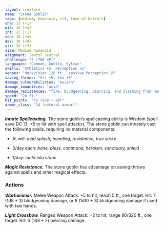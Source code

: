 ```yaml
---
layout: creature
name: "Stone Goblin"
tags: [medium, humanoid, cr3, tome-of-horrors]
cha: 12 (+1)
wis: 16 (+3)
int: 13 (+1)
con: 18 (+4)
dex: 10 (+0)
str: 16 (+3)
size: Medium humanoid
alignment: lawful neutral
challenge: "3 (700 XP)"
languages: "Common, Goblin, Sylvan"
skills: "Athletics +5, Perception +5"
senses: "darkvision 120 ft., passive Perception 15"
saving_throws: "Str +5, Con +6"
damage_vulnerabilities: "poison"
damage_immunities: "acid"
damage_resistances: "fire; bludgeoning, piercing, and slashing from nonmagical weapons"
speed: "20 ft."
hit_points: "42 (5d8 + 20)"
armor_class: "14 (natural armor)"
---
```


***Innate Spellcasting.*** The stone goblin’s spellcasting
ability is Wisdom (spell save DC 13, +5 to hit with
spell attacks). The stone goblin can innately cast the
following spells, requiring no material components:

* At will: <i>acid splash, mending, resistance, true strike</i>

* 3/day each: <i>bane, bless, command, heroism, sanctuary, shield</i>

* 1/day: <i>meld into stone</i>

***Magic Resistance.*** The stone goblin has advantage on
saving throws against spells and other magical effects.

### Actions

***Warhammer.*** Melee Weapon Attack: +5 to hit, reach 5 ft., one target. Hit: 7 (1d8 + 3) bludgeoning damage, or 8 (1d10 + 3) bludgeoning damage if used with two hands.

***Light Crossbow.*** Ranged Weapon Attack: +2 to hit, range 80/320 ft., one target. Hit: 6 (1d8 + 2) piercing damage.
